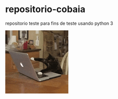# repositorio-cobaia
repositorio teste para fins de teste usando python 3

![codecat](./media/takatakataka.gif)
